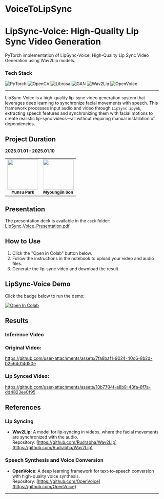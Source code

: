# VoiceToLipSync
 
# LipSync-Voice: High-Quality Lip Sync Video Generation

PyTorch implementation of LipSync-Voice: High-Quality Lip Sync Video Generation using Wav2Lip models.

### Tech Stack

<p align="left">

  <img src="https://img.shields.io/badge/Library-PyTorch-lightgrey" alt="PyTorch"/>
  <img src="https://img.shields.io/badge/Library-OpenCV-black" alt="OpenCV"/>
  <img src="https://img.shields.io/badge/Library-Librosa-orange" alt="Librosa"/>
  <img src="https://img.shields.io/badge/Model-GAN-lightgrey" alt="GAN"/>
  <img src="https://img.shields.io/badge/Library-Wav2Lip-blue" alt="Wav2Lip"/>
  <img src="https://img.shields.io/badge/Library-OpenVoice-teal" alt="OpenVoice"/>
</p>

---
LipSync-Voice is a high-quality lip-sync video generation system that leverages deep learning to synchronize facial movements with speech. This framework processes input audio and video through ``LipSync.ipynb``, extracting speech features and synchronizing them with facial motions to create realistic lip-sync videos—all without requiring manual installation of dependencies.

## Project Duration

**2025.01.01 - 2025.01.10**

<table>
  <tbody>
    <tr>
      <td align="center">
        <a href="https://github.com/PARKYUNSU">
          <img src="https://github.com/PARKYUNSU.png" width="100px;" alt=""/>
          <br /><sub><b>Yunsu Park</b></sub>
        </a>
        <br />
      <td align="center">
        <a href="https://github.com/MyoungJinSon">
          <img src="https://github.com/MyoungJinSon.png" width="100px;" alt=""/>
          <br /><sub><b>Myoungjin Son</b></sub>
        </a>
        <br />
      </td>
    </tr>
  </tbody>
</table>

## Presentation

The presentation deck is available in the `deck` folder: [LipSync_Voice_Presentation.pdf](https://github.com/PARKYUNSU/LipSync-Voice/blob/main/deck/LipSync_Voice_Presentation.pdf).

## How to Use

1. Click the "Open in Colab" button below.
2. Follow the instructions in the notebook to upload your video and audio files.
3. Generate the lip-sync video and download the result.

## LipSync-Voice Demo

Click the badge below to run the demo:

[![Open In Colab](https://colab.research.google.com/assets/colab-badge.svg)](https://colab.research.google.com/github/PARKYUNSU/VoiceToLipSync/blob/main/Voice2LipSync.ipynb)

## Results

### Inference Video

### Original Video:
https://github.com/user-attachments/assets/7fa8baf1-9024-40c6-8b2d-b2564d14d50e

### Lip Synced Video:
https://github.com/user-attachments/assets/10b7704f-a8b9-43fa-8f7a-dd4823ee0f95

## References

### Lip Syncing
- **Wav2Lip**: A model for lip-syncing in videos, where the facial movements are synchronized with the audio.  
  Repository: [https://github.com/Rudrabha/Wav2Lip](https://github.com/Rudrabha/Wav2Lip)

### Speech Synthesis and Voice Conversion
- **OpenVoice**: A deep learning framework for text-to-speech conversion with high-quality voice synthesis.  
  Repository: [https://github.com/OpenVoice](https://github.com/OpenVoice)

---
